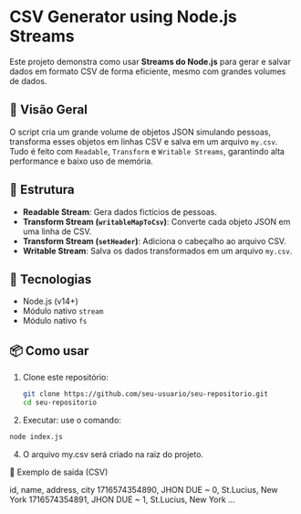 # CSV Generator using Node.js Streams

Este projeto demonstra como usar **Streams do Node.js** para gerar e salvar dados em formato CSV de forma eficiente, mesmo com grandes volumes de dados.

## 🚀 Visão Geral

O script cria um grande volume de objetos JSON simulando pessoas, transforma esses objetos em linhas CSV e salva em um arquivo `my.csv`. Tudo é feito com `Readable`, `Transform` e `Writable Streams`, garantindo alta performance e baixo uso de memória.

## 📂 Estrutura

- **Readable Stream**: Gera dados fictícios de pessoas.
- **Transform Stream (`writableMapToCsv`)**: Converte cada objeto JSON em uma linha de CSV.
- **Transform Stream (`setHeader`)**: Adiciona o cabeçalho ao arquivo CSV.
- **Writable Stream**: Salva os dados transformados em um arquivo `my.csv`.

## 🧱 Tecnologias

- Node.js (v14+)
- Módulo nativo `stream`
- Módulo nativo `fs`

## 📦 Como usar

1. Clone este repositório:
   ```bash
   git clone https://github.com/seu-usuario/seu-repositorio.git
   cd seu-repositorio
   ```

2. Executar:
  use o comando:
```bash
node index.js
```

4. O arquivo my.csv será criado na raiz do projeto.

📝 Exemplo de saída (CSV)

id, name, address, city
1716574354890, JHON DUE ~ 0, St.Lucius, New York
1716574354891, JHON DUE ~ 1, St.Lucius, New York
...
